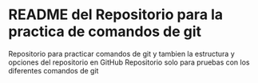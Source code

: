 # README del Repositorio para la practica de comandos de git

Repositorio para practicar comandos de git y tambien la estructura y opciones del repositorio en GitHub
Repositorio solo para pruebas con los diferentes comandos de git
